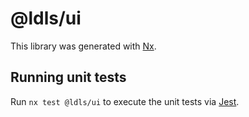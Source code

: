 # @ldls/ui

This library was generated with [Nx](https://nx.dev).

## Running unit tests

Run `nx test @ldls/ui` to execute the unit tests via [Jest](https://jestjs.io).
